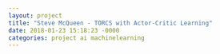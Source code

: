 ```yaml
---
layout: project
title: "Steve McQueen - TORCS with Actor-Critic Learning"
date: 2018-01-23 15:18:23 -0000
categories: project ai machinelearning
---
```



